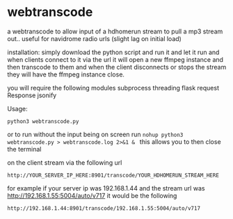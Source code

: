 # webtranscode
a webtranscode to allow input of a hdhomerun stream to pull a mp3 stream out.. useful for navidrome radio urls (slight lag on initial load)

installation:
simply download the python script and run it and let it run and when clients connect to it via the url it will open a new ffmpeg instance and then transcode to them and when the client disconnects or stops the stream they will have the ffmpeg instance close.

you will require the following modules subprocess threading flask request Response jsonify

Usage:

`python3 webtranscode.py`

or to run without the input being on screen run `nohup python3 webtranscode.py > webtranscode.log 2>&1 & `
this allows you to then close the terminal 

on the client stream via the following url

`http://YOUR_SERVER_IP_HERE:8901/transcode/YOUR_HDHOMERUN_STREAM_HERE`

for example if your server ip was 192.168.1.44 and the stream url was http://192.168.1.55:5004/auto/v717 it would be the following 

`http://192.168.1.44:8901/transcode/192.168.1.55:5004/auto/v717`




